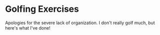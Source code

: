 # Golfing Exercises

Apologies for the severe lack of organization. I don't really golf much, but here's what I've done!

